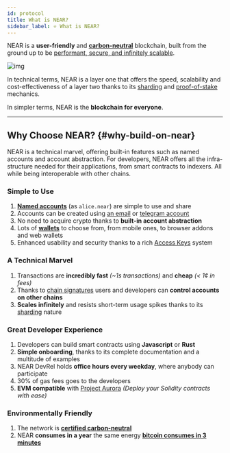 ```yaml
---
id: protocol
title: What is NEAR?
sidebar_label: ⭐ What is NEAR?
---
```


NEAR is a **user-friendly** and [**carbon-neutral**](https://near.org/blog/near-climate-neutral-product/) blockchain, built from the ground up to be [performant, secure, and infinitely scalable](https://www.leewayhertz.com/comparison-of-blockchain-protocols#Parallel-comparison-of-various-blockchain-networks).

![img](@site/static/docs/assets/welcome-pages/protocol.png)

In technical terms, NEAR is a layer one that offers the speed, scalability and cost-effectiveness of a layer two thanks to its [sharding](https://near.org/blog/near-launches-nightshade-sharding-paving-the-way-for-mass-adoption) and [proof-of-stake](https://en.wikipedia.org/wiki/Proof_of_stake) mechanics.

In simpler terms, NEAR is the **blockchain for everyone**.

<hr className="subsection" />

## Why Choose NEAR? {#why-build-on-near}
NEAR is a technical marvel, offering built-in features such as named accounts and account abstraction. For developers, NEAR offers all the infra-structure needed for their applications, from smart contracts to indexers. All while being interoperable with other chains.

### Simple to Use
1. [**Named accounts**](./accounts/introduction.md#human-readable-accountsaccount-idmd) (as `alice.near`) are simple to use and share
2. Accounts can be created using [an email](https://near.org/signup) or [telegram account](https://web.telegram.org/k/#@herewalletbot)
3. No need to acquire crypto thanks to **built-in account abstraction**
4. Lots of [**wallets**](https://wallet.near.org) to choose from, from mobile ones, to browser addons and web wallets
5. Enhanced usability and security thanks to a rich [Access Keys](./accounts/access-keys.md) system

### A Technical Marvel
1. Transactions are **incredibly fast** _(~1s transactions)_ and **cheap** _(< 1¢ in fees)_
2. Thanks to [chain signatures](../abstraction/chain-signatures.md) users and developers can **control accounts on other chains**
3. **Scales infinitely** and resists short-term usage spikes thanks to its [sharding](https://near.org/blog/near-launches-nightshade-sharding-paving-the-way-for-mass-adoption) nature

### Great Developer Experience
1. Developers can build smart contracts using **Javascript** or **Rust**
2. **Simple onboarding**, thanks to its complete documentation and a multitude of examples
3. NEAR DevRel holds **office hours every weekday**, where anybody can participate
4. 30% of gas fees goes to the developers
5. **EVM compatible** with [Project Aurora](http://www.aurora.dev) _(Deploy your Solidity contracts with ease)_

### Environmentally Friendly
1. The network is **[certified carbon-neutral](https://near.org/blog/the-near-blockchain-is-climate-neutral/)**
2. NEAR **consumes in a year** the same energy [**bitcoin consumes in 3 minutes**](https://medium.com/nearprotocol/how-near-went-carbon-neutral-e656db96da47#:~:text=The%20firm%20found%20that%20NEAR,PoS%20technology%20instead%20of%20PoW)

